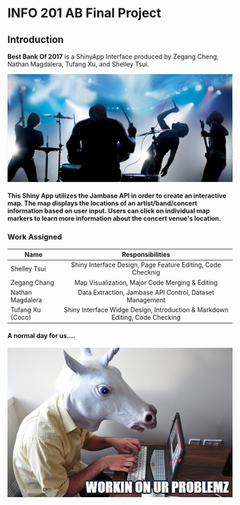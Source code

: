 # INFO 201 AB Final Project 
## Introduction
**Best Bank Of 2017** is a ShinyApp Interface produced by Zegang Cheng, Nathan Magdalera, Tufang Xu, and Shelley Tsui.

![band pic](Leaflet.markercluster-1.0.3/band.jpg) 

#### This Shiny App utilizes the Jambase API in order to create an interactive map. The map displays the locations of an artist/band/concert information based on user input. Users can click on individual map markers to learn more information about the concert venue's location.

### Work Assigned

| Name        | Responsibilities |           
| ------------- |:-------------:| 
| Shelley Tsui      | Shiny Interface Design, Page Feature Editing, Code Checknig | 
| Zegang Chang     |  Map Visualization, Major Code Merging & Editing       |  
| Nathan Magdalera  | Data Extraction, Jambase API Control, Dataset Management    |    
| Tufang Xu (Coco) | Shiny Interface Widge Design, Introduction & Markdown Editing, Code Checking |

#### A normal day for us....

![](Leaflet.markercluster-1.0.3/unicorn.jpg)
